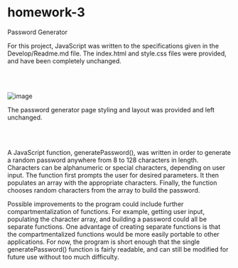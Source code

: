 # homework-3
Password Generator

For this project, JavaScript was written to the specifications given in the Develop/Readme.md file. The index.html and style.css files were provided, and have been completely unchanged.

<br>
<br>

![image](https://user-images.githubusercontent.com/64618290/88606894-af86a300-d032-11ea-968d-b14821a6f140.png)


The password generator page styling and layout was provided and left unchanged.

<br><br>

A JavaScript function, generatePassword(), was written in order to generate a random password anywhere from 8 to 128 characters in length. Characters can be alphanumeric or special characters, depending on user input. The function first prompts the user for desired parameters. It then populates an array with the appropriate characters. Finally, the function chooses random characters from the array to build the password.

Possible improvements to the program could include further compartmentalization of functions. For example, getting user input, populating the character array, and building a password could all be separate functions. One advantage of creating separate functions is that the compartmentalized functions would be more easily portable to other applications. For now, the program is short enough that the single generatePassword() function is fairly readable, and can still be modified for future use without too much difficulty.


